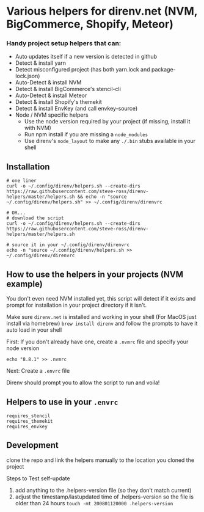 # Various helpers for direnv.net (NVM, BigCommerce, Shopify, Meteor)
### Handy project setup helpers that can:

- Auto updates itself if a new version is detected in github
- Detect & install yarn
- Detect misconfigured project (has both yarn.lock and package-lock.json)
- Auto-Detect & install NVM
- Detect & install BigCommerce's stencil-cli
- Auto-Detect & install Meteor
- Detect & install Shopify's themekit
- Detect & install EnvKey (and call envkey-source)
- Node / NVM specific helpers
  - Use the node version required by your project (if missing, install it with NVM)
  - Run npm install if you are missing a `node_modules`
  - Use direnv's `node_layout` to make any `./.bin` stubs available in your shell


## Installation

```
# one liner
curl -o ~/.config/direnv/helpers.sh --create-dirs https://raw.githubusercontent.com/steve-ross/direnv-helpers/master/helpers.sh && echo -n "source ~/.config/direnv/helpers.sh" >> ~/.config/direnv/direnvrc

# OR...
# download the script
curl -o ~/.config/direnv/helpers.sh --create-dirs https://raw.githubusercontent.com/steve-ross/direnv-helpers/master/helpers.sh

# source it in your ~/.config/direnv/direnvrc
echo -n "source ~/.config/direnv/helpers.sh >> ~/.config/direnv/direnvrc
```

## How to use the helpers in your projects (NVM example)

You don't even need NVM installed yet, this script will detect if it exists and prompt for installation in your project directory if it isn't.

Make sure `direnv.net` is installed and working in your shell (For MacOS just install via homebrew) `brew install direnv` and follow the prompts to have it auto load in your shell

First: If you don't already have one, create a `.nvmrc` file and specify your node version

```
echo "8.8.1" >> .nvmrc
```

Next: Create a `.envrc` file

Direnv should prompt you to allow the script to run and voila!

## Helpers to use in your `.envrc`
```
requires_stencil
requires_themekit
requires_envkey
```


## Development

clone the repo and link the helpers manually to the location you cloned the project

Steps to Test self-update
1. add anything to the .helpers-version file (so they don't match current)
2. adjust the timestamp/lastupdated time of .helpers-version so the file is older than 24 hours `touch -mt 200801120000 .helpers-version`
